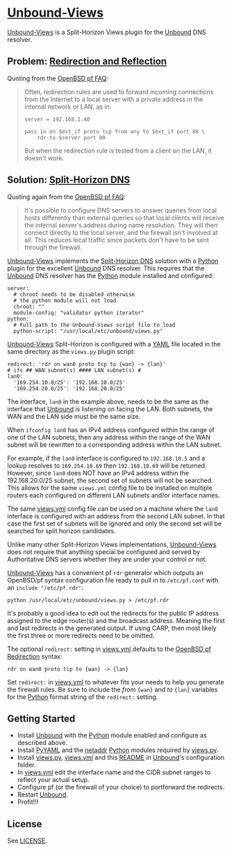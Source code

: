 # [Unbound-Views][]

[Unbound-Views][] is a Split-Horizon Views plugin for the [Unbound][]
DNS resolver.

## Problem: [Redirection and Reflection][Reflection]

Quoting from the [OpenBSD pf FAQ][Reflection]:

> Often, redirection rules are used to forward incoming connections from
> the Internet to a local server with a private address in the internal
> network or LAN, as in:
>
>     server = 192.168.1.40
>
>     pass in on $ext_if proto tcp from any to $ext_if port 80 \
>         rdr-to $server port 80 
>
> But when the redirection rule is tested from a client on the LAN, it
> doesn't work.

## Solution: [Split-Horizon DNS][]

Quoting again from the [OpenBSD pf FAQ][Split-Horizon DNS]:

> It's possible to configure DNS servers to answer queries from local hosts
> differently than external queries so that local clients will receive the
> internal server's address during name resolution. They will then connect
> directly to the local server, and the firewall isn't involved at all.
> This reduces local traffic since packets don't have to be sent through
> the firewall.

[Unbound-Views][] implements the [Split-Horizon DNS][] solution with a
[Python][] plugin for the excellent [Unbound][] DNS resolver. This requires
that the [Unbound][] DNS resolver has the [Python][] module installed and
configured:

	server:
	  # chroot needs to be disabled otherwise
	  # the python module will not load
	  chroot: ""
	  module-config: "validator python iterator"
	python:
	  # Full path to the Unbound-Views script file to load
	  python-script: "/usr/local/etc/unbound/views.py"

[Unbound-Views][] Split-Horizon is configured with a [YAML][] file located
in the same directory as the `views.py` plugin script:

	redirect: 'rdr on wan0 proto tcp to {wan} -> {lan}'
	# ifs ## WAN subnet(s) #### LAN subnet(s) #
	lan0:
	  '169.254.10.0/25': '192.168.10.0/25'
	  '169.254.20.0/25': '192.168.20.0/25'

The interface, `lan0` in the example above, needs to be the same as the
interface that [Unbound][] is listening on facing the LAN. Both subnets,
the WAN and the LAN side must be the same size.

When `ifconfig lan0` has an IPv4 address configured within the range of
one of the LAN subnets, then any address within the range of the WAN
subnet will be rewritten to a corresponding address within the LAN subnet.

For example, if the `lan0` interface is configured to `192.168.10.5` and a
lookup resolves to `169.254.10.69` then `192.168.10.69` will be returned.
However, since `lan0` does NOT have an IPv4 address within the
192.168.20.0/25 subnet, the second set of subnets will not be searched.
This allows for the same `views.yml` config file to be installed on
multiple routers each configured on different LAN subnets and/or interface
names.

The same [views.yml][] config file can be used on a machine where the
`lan0` interface is configured with an address from the second LAN subnet.
In that case the first set of subnets will be ignored and only the second
set will be searched for split horizon candidates.

Unlike many other Split-Horizon Views implementations, [Unbound-Views][]
does not require that anything special be configured and served by
Authoritative DNS servers whether they are under your control or not.

[Unbound-Views][] has a convenient pf `rdr` generator which outputs an
OpenBSD/pf syntax configuration file ready to pull in to `/etc/pf.conf`
with an `include "/etc/pf.rdr"`:

	python /usr/local/etc/unbound/views.py > /etc/pf.rdr

It's probably a good idea to edit out the redirects for the public IP
address assigned to the edge router(s) and the broadcast address.  Meaning
the first and last redirects in the generated output.  If using CARP, then
most likely the first three or more redirects need to be omitted.

The optional `redirect:` setting in [views.yml][] defaults to the
[OpenBSD pf Redirection][Redirection] syntax:

	rdr on wan0 proto tcp to {wan} -> {lan}

Set `redirect:` in [views.yml][] to whatever fits your needs to help you
generate the firewall rules.  Be sure to include the _from_ `{wan}` and
_to_ `{lan}` variables for the [Python][] format string of the `redirect:`
setting.

## Getting Started

* Install [Unbound][] with the [Python][] module enabled and configure as
  described above.
* Install [PyYAML][] and the [netaddr][] [Python][] modules required by
  [views.py][].
* Install [views.py][], [views.yml][] and this [README][] in [Unbound][]'s
  configuration folder.
* In [views.yml][] edit the interface name and the CIDR subnet ranges to
  reflect your actual setup.
* Configure pf (or the firewall of your choice) to portforward the redirects.
* Restart [Unbound][].
* Profit!!!

## License

See [LICENSE](https://GitHub.com/yds/unbound-views/blob/master/LICENSE).

[Redirection]:http://www.OpenBSD.org/faq/pf/rdr.html "PF: Redirection (Port Forwarding)"
[Reflection]:http://www.OpenBSD.org/faq/pf/rdr.html#reflect "Redirection and Reflection"
[Split-Horizon DNS]:http://www.OpenBSD.org/faq/pf/rdr.html#splitdns "Split-Horizon DNS"
[Unbound]:http://Unbound.net/ "Unbound is a validating, recursive, and caching DNS resolver"
[Python]:https://www.Python.org/ "Python is a great object-oriented, interpreted, and interactive programming language"
[netaddr]:https://PyPi.Python.org/pypi/netaddr "Pythonic manipulation of IPv4, IPv6, CIDR, EUI and MAC network addresses"
[PyYAML]:http://www.PyYAML.org/ "YAML Ain't Markup Language"
[YAML]:http://www.YAML.org/ "YAML Ain't Markup Language"
[README]:https://GitHub.com/yds/unbound-views/blob/master/README.md
[views.py]:https://GitHub.com/yds/unbound-views/blob/master/views.py
[views.yml]:https://GitHub.com/yds/unbound-views/blob/master/views.yml
[Unbound-Views]:https://GitHub.com/yds/unbound-views/ "Split-Horizon Views plugin for the Unbound DNS resolver"
